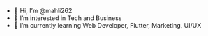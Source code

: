 - 👋 Hi, I’m @mahli262
- 👀 I’m interested in Tech and Business
- 🌱 I’m currently learning Web Developer, Flutter, Marketing, UI/UX 

<!---
mahli262/mahli262 is a ✨ special ✨ repository because its `README.md` (this file) appears on your GitHub profile.
You can click the Preview link to take a look at your changes.
--->
